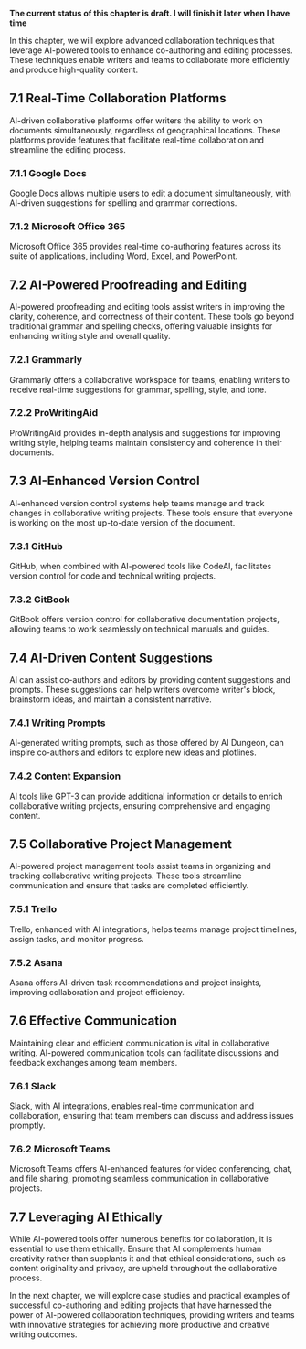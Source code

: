 **The current status of this chapter is draft. I will finish it later when I have time**

In this chapter, we will explore advanced collaboration techniques that leverage AI-powered tools to enhance co-authoring and editing processes. These techniques enable writers and teams to collaborate more efficiently and produce high-quality content.

7.1 Real-Time Collaboration Platforms
-------------------------------------

AI-driven collaborative platforms offer writers the ability to work on documents simultaneously, regardless of geographical locations. These platforms provide features that facilitate real-time collaboration and streamline the editing process.

### 7.1.1 Google Docs

Google Docs allows multiple users to edit a document simultaneously, with AI-driven suggestions for spelling and grammar corrections.

### 7.1.2 Microsoft Office 365

Microsoft Office 365 provides real-time co-authoring features across its suite of applications, including Word, Excel, and PowerPoint.

7.2 AI-Powered Proofreading and Editing
---------------------------------------

AI-powered proofreading and editing tools assist writers in improving the clarity, coherence, and correctness of their content. These tools go beyond traditional grammar and spelling checks, offering valuable insights for enhancing writing style and overall quality.

### 7.2.1 Grammarly

Grammarly offers a collaborative workspace for teams, enabling writers to receive real-time suggestions for grammar, spelling, style, and tone.

### 7.2.2 ProWritingAid

ProWritingAid provides in-depth analysis and suggestions for improving writing style, helping teams maintain consistency and coherence in their documents.

7.3 AI-Enhanced Version Control
-------------------------------

AI-enhanced version control systems help teams manage and track changes in collaborative writing projects. These tools ensure that everyone is working on the most up-to-date version of the document.

### 7.3.1 GitHub

GitHub, when combined with AI-powered tools like CodeAI, facilitates version control for code and technical writing projects.

### 7.3.2 GitBook

GitBook offers version control for collaborative documentation projects, allowing teams to work seamlessly on technical manuals and guides.

7.4 AI-Driven Content Suggestions
---------------------------------

AI can assist co-authors and editors by providing content suggestions and prompts. These suggestions can help writers overcome writer's block, brainstorm ideas, and maintain a consistent narrative.

### 7.4.1 Writing Prompts

AI-generated writing prompts, such as those offered by AI Dungeon, can inspire co-authors and editors to explore new ideas and plotlines.

### 7.4.2 Content Expansion

AI tools like GPT-3 can provide additional information or details to enrich collaborative writing projects, ensuring comprehensive and engaging content.

7.5 Collaborative Project Management
------------------------------------

AI-powered project management tools assist teams in organizing and tracking collaborative writing projects. These tools streamline communication and ensure that tasks are completed efficiently.

### 7.5.1 Trello

Trello, enhanced with AI integrations, helps teams manage project timelines, assign tasks, and monitor progress.

### 7.5.2 Asana

Asana offers AI-driven task recommendations and project insights, improving collaboration and project efficiency.

7.6 Effective Communication
---------------------------

Maintaining clear and efficient communication is vital in collaborative writing. AI-powered communication tools can facilitate discussions and feedback exchanges among team members.

### 7.6.1 Slack

Slack, with AI integrations, enables real-time communication and collaboration, ensuring that team members can discuss and address issues promptly.

### 7.6.2 Microsoft Teams

Microsoft Teams offers AI-enhanced features for video conferencing, chat, and file sharing, promoting seamless communication in collaborative projects.

7.7 Leveraging AI Ethically
---------------------------

While AI-powered tools offer numerous benefits for collaboration, it is essential to use them ethically. Ensure that AI complements human creativity rather than supplants it and that ethical considerations, such as content originality and privacy, are upheld throughout the collaborative process.

In the next chapter, we will explore case studies and practical examples of successful co-authoring and editing projects that have harnessed the power of AI-powered collaboration techniques, providing writers and teams with innovative strategies for achieving more productive and creative writing outcomes.
